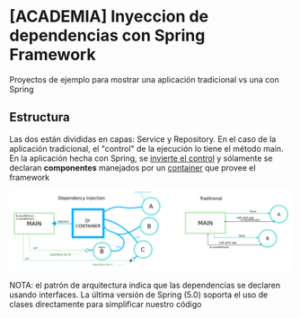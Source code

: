 # [ACADEMIA] Inyeccion de dependencias con Spring Framework
Proyectos de ejemplo para mostrar una aplicación tradicional vs una con Spring

## Estructura
Las dos están divididas en capas: Service y Repository. En el caso de la aplicación tradicional, el "control" de la ejecución lo tiene el método main.
En la aplicación hecha con Spring, se [invierte el control](https://es.wikipedia.org/wiki/Inversi%C3%B3n_de_control) y sólamente se declaran **componentes** manejados por un [container](https://docs.spring.io/spring/docs/current/spring-framework-reference/core.html#beans-introduction) que provee el framework


![versus](versus.png)

NOTA: el patrón de arquitectura indica que las dependencias se declaren usando interfaces. La última versión de Spring (5.0) soporta el uso de clases directamente para simplificar nuestro código
